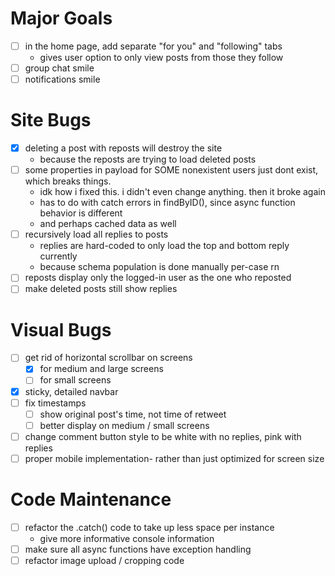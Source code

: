 # Major Goals
- [ ] in the home page, add separate "for you" and "following" tabs
    - gives user option to only view posts from those they follow 
- [ ] group chat smile
- [ ] notifications smile

# Site Bugs
- [X] deleting a post with reposts will destroy the site
    - because the reposts are trying to load deleted posts
- [ ] some properties in payload for SOME nonexistent users just dont exist, which breaks things.
    - idk how i fixed this. i didn't even change anything. then it broke again
    - has to do with catch errors in findByID(), since async function behavior is different
    - and perhaps cached data as well
- [ ] recursively load all replies to posts
    - replies are hard-coded to only load the top and bottom reply currently
    - because schema population is done manually per-case rn 
- [ ] reposts display only the logged-in user as the one who reposted 
- [ ] make deleted posts still show replies

# Visual Bugs
- [ ] get rid of horizontal scrollbar on screens
    - [X] for medium and large screens
    - [ ] for small screens
- [X] sticky, detailed navbar
- [ ] fix timestamps
    - [ ] show original post's time, not time of retweet
    - [ ] better display on medium / small screens
- [ ] change comment button style to be white with no replies, pink with replies
- [ ] proper mobile implementation- rather than just optimized for screen size

# Code Maintenance
- [ ] refactor the .catch() code to take up less space per instance 
    - give more informative console information
- [ ] make sure all async functions have exception handling
- [ ] refactor image upload / cropping code